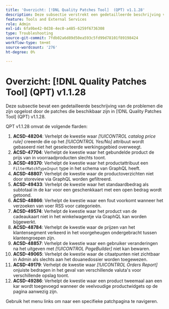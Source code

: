 ```yaml
---
title: 'Overzicht: [!DNL Quality Patches Tool]  (QPT) v1.1.28'
description: Deze subsectie verstrekt een gedetailleerde beschrijving van de kwesties die door de flarden beschikbaar in  [!DNL Quality Patches Tool]  (QPT) v1.1.28 worden bevestigd.
feature: Tools and External Services
role: Admin
exl-id: 6fa9be42-0d38-4ec0-a485-6259f6736308
type: Troubleshooting
source-git-commit: 7fdb02a6d89d50ea593c5fd99d78101f89198424
workflow-type: tm+mt
source-wordcount: '276'
ht-degree: 0%

---
```


# Overzicht: [!DNL Quality Patches Tool] (QPT) v1.1.28

Deze subsectie bevat een gedetailleerde beschrijving van de problemen die zijn opgelost door de patches die beschikbaar zijn in [!DNL Quality Patches Tool] (QPT) v1.1.28.

QPT v1.1.28 omvat de volgende flarden:

1. **ACSD-48204**: Verhelpt de kwestie waar *[!UICONTROL catalog price rule]* creeerde die op het *[!UICONTROL Yes/No]* attribuut wordt gebaseerd niet het geselecteerde werkingsgebied overweegt.
1. **ACSD-47704**: Verhelpt de kwestie waar het gebundelde product de prijs van in voorraadproducten slechts toont.
1. **ACSD-49370**: Verhelpt de kwestie waar het productattribuut een `FilterMatchTypeInput` type in het schema van GraphQL heeft.
1. **ACSD-48807**: Verhelpt de kwestie waar de productoverzichten niet door storeview via GraphQL worden gefiltreerd.
1. **ACSD-49433**: Verhelpt de kwestie waar het standaardbedrag als subtotaal in de kar voor een geschenkkaart met een open bedrag wordt getoond.
1. **ACSD-48866**: Verhelpt de kwestie waar een fout voorkomt wanneer het verzoeken van voer RSS voor categorieën.
1. **ACSD-49574**: Verhelpt de kwestie waar het product van de cadeaukaart niet in het winkelwagentje via GraphQL kan worden bijgewerkt.
1. **ACSD-48784**: Verhelpt de kwestie waar de prijzen van het klantensegment verkeerd in het voorgeheugen ondergebracht tussen klantengroepen zijn.
1. **ACSD-48857**: Verhelpt de kwestie waar een gebruiker veranderingen na het uitgeven met *[!UICONTROL PageBuilder]* niet kan bewaren.
1. **ACSD-49065**: Verhelpt de kwestie waar de citaatpunten niet zichtbaar in Admin als slechts aan het douanedossier worden toegewezen.
1. **ACSD-49179**: Verhelpt de kwestie waar *[!UICONTROL Orders Report]* onjuiste bedragen in het geval van verschillende valuta&#39;s voor verschillende opslag toont.
1. **ACSD-49286**: Verhelpt de kwestie waar een product tweemaal aan een kar wordt toegevoegd wanneer de veelvoudige productwidgets op de pagina aanwezig zijn.

Gebruik het menu links om naar een specifieke patchpagina te navigeren.
